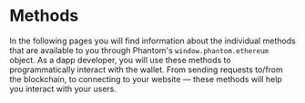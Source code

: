 # Methods

In the following pages you will find information about the individual methods that are available to you through Phantom's `window.phantom.ethereum` object. As a dapp developer, you will use these methods to programmatically interact with the wallet. From sending requests to/from the blockchain, to connecting to your website — these methods will help you interact with your users.
